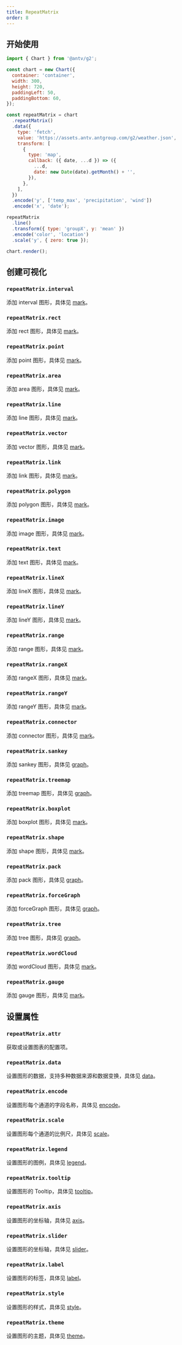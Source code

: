 ```yaml
---
title: RepeatMatrix
order: 8
---
```


## 开始使用

```js
import { Chart } from '@antv/g2';

const chart = new Chart({
  container: 'container',
  width: 300,
  height: 720,
  paddingLeft: 50,
  paddingBottom: 60,
});

const repeatMatrix = chart
  .repeatMatrix()
  .data({
    type: 'fetch',
    value: 'https://assets.antv.antgroup.com/g2/weather.json',
    transform: [
      {
        type: 'map',
        callback: ({ date, ...d }) => ({
          ...d,
          date: new Date(date).getMonth() + '',
        }),
      },
    ],
  })
  .encode('y', ['temp_max', 'precipitation', 'wind'])
  .encode('x', 'date');

repeatMatrix
  .line()
  .transform({ type: 'groupX', y: 'mean' })
  .encode('color', 'location')
  .scale('y', { zero: true });

chart.render();
```

## 创建可视化

### `repeatMatrix.interval`

添加 interval 图形，具体见 [mark](/spec/mark/interval)。

### `repeatMatrix.rect`

添加 rect 图形，具体见 [mark](/spec/mark/rect)。

### `repeatMatrix.point`

添加 point 图形，具体见 [mark](/spec/mark/point)。

### `repeatMatrix.area`

添加 area 图形，具体见 [mark](/spec/mark/area)。

### `repeatMatrix.line`

添加 line 图形，具体见 [mark](/spec/mark/line)。

### `repeatMatrix.vector`

添加 vector 图形，具体见 [mark](/spec/mark/vector)。

### `repeatMatrix.link`

添加 link 图形，具体见 [mark](/spec/mark/link)。

### `repeatMatrix.polygon`

添加 polygon 图形，具体见 [mark](/spec/mark/polygon)。

### `repeatMatrix.image`

添加 image 图形，具体见 [mark](/spec/mark/image)。

### `repeatMatrix.text`

添加 text 图形，具体见 [mark](/spec/mark/text)。

### `repeatMatrix.lineX`

添加 lineX 图形，具体见 [mark](/spec/mark/line-x)。

### `repeatMatrix.lineY`

添加 lineY 图形，具体见 [mark](/spec/mark/line-y)。

### `repeatMatrix.range`

添加 range 图形，具体见 [mark](/spec/mark/range)。

### `repeatMatrix.rangeX`

添加 rangeX 图形，具体见 [mark](/spec/mark/range-x)。

### `repeatMatrix.rangeY`

添加 rangeY 图形，具体见 [mark](/spec/mark/range-y)。

### `repeatMatrix.connector`

添加 connector 图形，具体见 [mark](/spec/mark/connector)。

### `repeatMatrix.sankey`

添加 sankey 图形，具体见 [graph](/spec/graph/sankey)。

### `repeatMatrix.treemap`

添加 treemap 图形，具体见 [graph](/spec/graph/treemap)。

### `repeatMatrix.boxplot`

添加 boxplot 图形，具体见 [mark](/spec/mark/boxplot)。

### `repeatMatrix.shape`

添加 shape 图形，具体见 [mark](/spec/mark/shape)。

### `repeatMatrix.pack`

添加 pack 图形，具体见 [graph](/spec/graph/pack)。

### `repeatMatrix.forceGraph`

添加 forceGraph 图形，具体见 [graph](/spec/graph/force-graph)。

### `repeatMatrix.tree`

添加 tree 图形，具体见 [graph](/spec/graph/tree)。

### `repeatMatrix.wordCloud`

添加 wordCloud 图形，具体见 [mark](/spec/mark/word-cloud)。

### `repeatMatrix.gauge`

添加 gauge 图形，具体见 [mark](/spec/mark/gauge)。

## 设置属性

### `repeatMatrix.attr`

获取或设置图表的配置项。

### `repeatMatrix.data`

设置图形的数据，支持多种数据来源和数据变换，具体见 [data](/spec/data/overview)。

### `repeatMatrix.encode`

设置图形每个通道的字段名称，具体见 [encode](/api/encode/overview)。

### `repeatMatrix.scale`

设置图形每个通道的比例尺，具体见 [scale](/spec/overview#scale)。

### `repeatMatrix.legend`

设置图形的图例，具体见 [legend](/spec/component/legend)。

### `repeatMatrix.tooltip`

设置图形的 Tooltip，具体见 [tooltip](/spec/component/tooltip)。

### `repeatMatrix.axis`

设置图形的坐标轴，具体见 [axis](/spec/component/axis)。

### `repeatMatrix.slider`

设置图形的坐标轴，具体见 [slider](/spec/component/slider)。

### `repeatMatrix.label`

设置图形的标签，具体见 [label](/spec/label/overview)。

### `repeatMatrix.style`

设置图形的样式，具体见 [style](/spec/common/style)。

### `repeatMatrix.theme`

设置图形的主题，具体见 [theme](/spec/theme/overview)。
